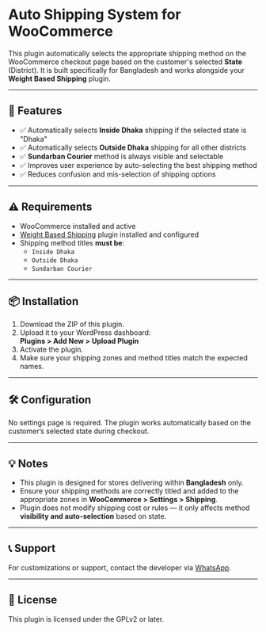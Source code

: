 # Auto Shipping System for WooCommerce

This plugin automatically selects the appropriate shipping method on the WooCommerce checkout page based on the customer's selected **State** (District). It is built specifically for Bangladesh and works alongside your **Weight Based Shipping** plugin.

---

## 🚀 Features

- ✅ Automatically selects **Inside Dhaka** shipping if the selected state is "Dhaka"
- ✅ Automatically selects **Outside Dhaka** shipping for all other districts
- ✅ **Sundarban Courier** method is always visible and selectable
- ✅ Improves user experience by auto-selecting the best shipping method
- ✅ Reduces confusion and mis-selection of shipping options

---

## ⚠️ Requirements

- WooCommerce installed and active
- [Weight Based Shipping](https://github.com/absoftlabs/custom-weight-shipping) plugin installed and configured
- Shipping method titles **must be**:
  - `Inside Dhaka`
  - `Outside Dhaka`
  - `Sundarban Courier`

---

## 📦 Installation

1. Download the ZIP of this plugin.
2. Upload it to your WordPress dashboard:  
   **Plugins > Add New > Upload Plugin**
3. Activate the plugin.
4. Make sure your shipping zones and method titles match the expected names.

---

## 🛠️ Configuration

No settings page is required. The plugin works automatically based on the customer’s selected state during checkout.

---

## 💡 Notes

- This plugin is designed for stores delivering within **Bangladesh** only.
- Ensure your shipping methods are correctly titled and added to the appropriate zones in **WooCommerce > Settings > Shipping**.
- Plugin does not modify shipping cost or rules — it only affects method **visibility and auto-selection** based on state.

---

## 📞 Support

For customizations or support, contact the developer via [WhatsApp](https://wa.me/8801798930232).

---

## 📄 License

This plugin is licensed under the GPLv2 or later.
